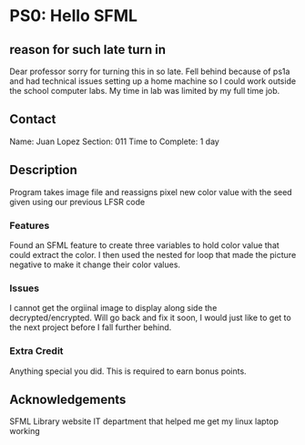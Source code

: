 # PS0: Hello SFML
## reason for such late turn in
Dear professor sorry for turning this in so late. Fell behind because of ps1a and had technical issues setting up a home machine so I could work outside the school computer labs. My time in lab was limited by my full time job.

## Contact
Name: Juan Lopez 
Section: 011
Time to Complete: 1 day


## Description
Program takes image file and reassigns pixel new color value with the seed given using our previous LFSR code

### Features
Found an SFML feature to create three variables to hold color value that could extract the color. I then used the nested for loop that made the picture negative to make it change their color values.

### Issues
I cannot get the orgiinal image to display along side the decrypted/encrypted. Will go back and fix it soon, I would just like to get to the next project before I fall further behind.

### Extra Credit
Anything special you did.  This is required to earn bonus points.


## Acknowledgements
SFML Library website
IT department that helped me get my linux laptop working
